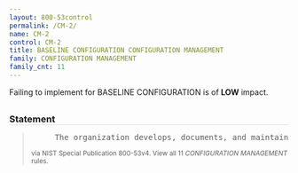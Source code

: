 ```yaml
---
layout: 800-53control
permalink: /CM-2/
name: CM-2
control: CM-2
title: BASELINE CONFIGURATION CONFIGURATION MANAGEMENT
family: CONFIGURATION MANAGEMENT
family_cnt: 11
---
```

<p class="text-info">Failing to implement for BASELINE CONFIGURATION is of <b>LOW</b> impact.</p>

<h3 style="border-bottom:1px solid #ddd;margin:30px 0 8px 0;">Statement</h3>
<blockquote>
<pre>     The organization develops, documents, and maintains under configuration control, a current baseline configuration of the information system. 
</pre>
<p><small>via NIST Special Publication 800-53v4. View all 11 <i>CONFIGURATION MANAGEMENT</i> rules. <a href="/cce/ssg/group/$Group_id"><span class="glyphicon glyphicon-link"></span></a> </small></p>
</blockquote>


